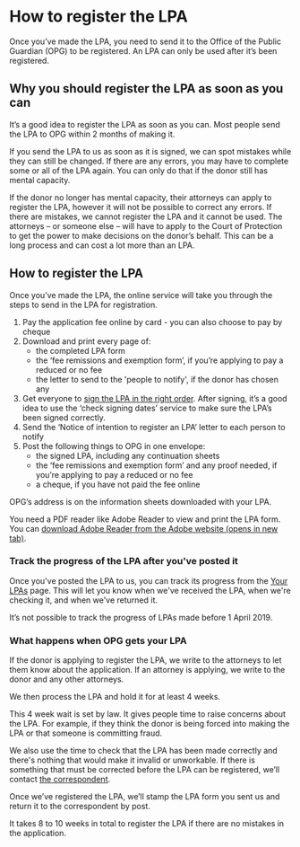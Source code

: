 # How to register the LPA

Once you’ve made the LPA, you need to send it to the Office of the Public Guardian (OPG) to be registered. An LPA can only be used after it’s been registered.

## Why you should register the LPA as soon as you can

It’s a good idea to register the LPA as soon as you can. Most people send the LPA to OPG within 2 months of making it.

If you send the LPA to us as soon as it is signed, we can spot mistakes while they can still be changed. If there are any errors, you may have to complete some or all of the LPA again. You can only do that if the donor still has mental capacity.

If the donor no longer has mental capacity, their attorneys can apply to register the LPA, however it will not be possible to correct any errors. If there are mistakes, we cannot register the LPA and it cannot be used. The attorneys – or someone else – will have to apply to the Court of Protection to get the power to make decisions on the donor’s behalf. This can be a long process and can cost a lot more than an LPA.

## How to register the LPA

Once you’ve made the LPA, the online service will take you through the steps to send in the LPA for registration.

1. Pay the application fee online by card - you can also choose to pay by cheque
2. Download and print every page of:
    * the completed LPA form
    * the ‘fee remissions and exemption form’, if you’re applying to pay a reduced or no fee
    * the letter to send to the 'people to notify', if the donor has chosen any
3. Get everyone to [sign the LPA in the right order](/help/#topic-signing-the-lpa). After signing, it’s a good idea to use the ‘check signing dates’ service to make sure the LPA’s been signed correctly.
4. Send the ‘Notice of intention to register an LPA’ letter to each person to notify
5. Post the following things to OPG in one envelope:
    * the signed LPA, including any continuation sheets
    * the ‘fee remissions and exemption form’ and any proof needed, if you’re applying to pay a reduced or no fee
    * a cheque, if you have not paid the fee online

OPG’s address is on the information sheets downloaded with your LPA.

You need a PDF reader like Adobe Reader to view and print the LPA form. You can <a href="http://www.adobe.com/uk/products/reader.html" rel="external" target="_blank" rel="noopener noreferrer">download Adobe Reader from the Adobe website (opens in new tab)</a>.

### Track the progress of the LPA after you've posted it

Once you've posted the LPA to us, you can track its progress from the [Your LPAs](/user/dashboard) page. This will let you know when we've received the LPA, when we're checking it, and when we've returned it.

It’s not possible to track the progress of LPAs made before 1 April 2019.


### What happens when OPG gets your LPA

If the donor is applying to register the LPA, we write to the attorneys to let them know about the application. If an attorney is applying, we write to the donor and any other attorneys.

We then process the LPA and hold it for at least 4 weeks.

This 4 week wait is set by law. It gives people time to raise concerns about the LPA. For example, if they think the donor is being forced into making the LPA or that someone is committing fraud.

We also use the time to check that the LPA has been made correctly and there's nothing that would make it invalid or unworkable. If there is something that must be corrected before the LPA can be registered, we’ll contact [the correspondent](/help/#topic-correspondent).

Once we’ve registered the LPA, we’ll stamp the LPA form you sent us and return it to the correspondent by post.

It takes 8 to 10 weeks in total to register the LPA if there are no mistakes in the application.
